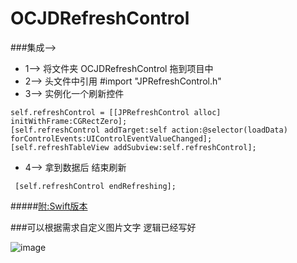 # OCJDRefreshControl   
###集成-->   
- 1--> 将文件夹  OCJDRefreshControl  拖到项目中   
- 2--> 头文件中引用 #import "JPRefreshControl.h"    
- 3--> 实例化一个刷新控件     
  

```
self.refreshControl = [[JPRefreshControl alloc] initWithFrame:CGRectZero];    
[self.refreshControl addTarget:self action:@selector(loadData) forControlEvents:UIControlEventValueChanged];   
[self.refreshTableView addSubview:self.refreshControl];
```

- 4--> 拿到数据后 结束刷新   

```
 [self.refreshControl endRefreshing];   
```

#####[附:Swift版本](https://github.com/baiyidjp/SwiftJDRefreshControl)


###可以根据需求自定义图片文字 逻辑已经写好    

![image](http://ww2.sinaimg.cn/mw690/80888a28gw1fb4bdzsh5gg20a90ic7nb.gif) 
